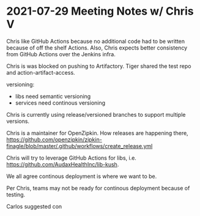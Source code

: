 # 2021-07-29 Meeting Notes w/ Chris V

Chris like GitHub Actions because no additional code had to be written because of off the shelf Actions. Also, Chris expects better consistency from GitHub Actions over the Jenkins infra.

Chris is was blocked on pushing to Artifactory.
Tiger shared the test repo and action-artifact-access.

versioning:

 - libs need semantic versioning
 - services need continous versioning

Chris is currently using release/versioned branches to support multiple versions.

Chris is a maintainer for OpenZipkin. How releases are happening there, https://github.com/openzipkin/zipkin-finagle/blob/master/.github/workflows/create_release.yml

Chris will try to leverage GitHub Actions for libs, i.e. https://github.com/AudaxHealthInc/lib-kush.

We all agree continous deployment is where we want to be.

Per Chris, teams may not be ready for continous deployment because of testing.

Carlos suggested con

<!--stackedit_data:
eyJoaXN0b3J5IjpbLTEzNzI4OTk0NjYsMTI1NjgzNTk1MCwtND
Y0NTEzNDQzXX0=
-->